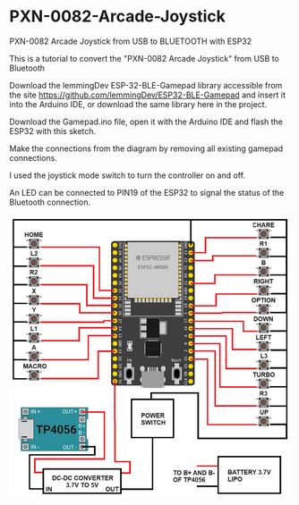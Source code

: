# PXN-0082-Arcade-Joystick
PXN-0082 Arcade Joystick from USB to BLUETOOTH with ESP32

This is a tutorial to convert the "PXN-0082 Arcade Joystick" from USB to Bluetooth

Download the lemmingDev ESP-32-BLE-Gamepad library accessible from the site https://github.com/lemmingDev/ESP32-BLE-Gamepad and insert it into the Arduino IDE, or download the same library here in the project.

Download the Gamepad.ino file, open it with the Arduino IDE and flash the ESP32 with this sketch.

Make the connections from the diagram by removing all existing gamepad connections.

I used the joystick mode switch to turn the controller on and off.

An LED can be connected to PIN19 of the ESP32 to signal the status of the Bluetooth connection.

<img src="https://github.com/Ferrazzi/PXN-0082-Arcade-Joystick/blob/main/Scheme.png" align="center" alt="fzCUSTOM" border="0">
